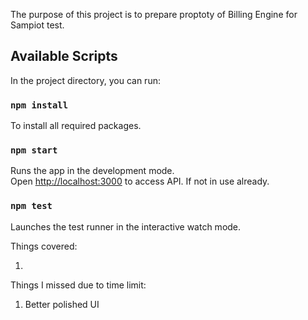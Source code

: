 The purpose of this project is to prepare proptoty of Billing Engine for Sampiot test.

## Available Scripts

In the project directory, you can run:

### `npm install`

To install all required packages.

### `npm start`

Runs the app in the development mode.<br>
Open [http://localhost:3000](http://localhost:3000) to access API. If not in use already.

### `npm test`

Launches the test runner in the interactive watch mode.<br>

Things covered:

1.

Things I missed due to time limit:

1. Better polished UI
